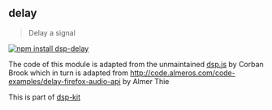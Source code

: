 <a name="module_delay"></a>

## delay
> Delay a signal

[![npm install dsp-delay](https://nodei.co/npm/dsp-delay.png?mini=true)](https://npmjs.org/package/dsp-delay/)

The code of this module is adapted from the unmaintained
[dsp.js](https://github.com/corbanbrook/dsp.js) by Corban Brook
which in turn is adapted from
http://code.almeros.com/code-examples/delay-firefox-audio-api by Almer Thie

This is part of [dsp-kit](https://github.com/oramics/dsp-kit)

